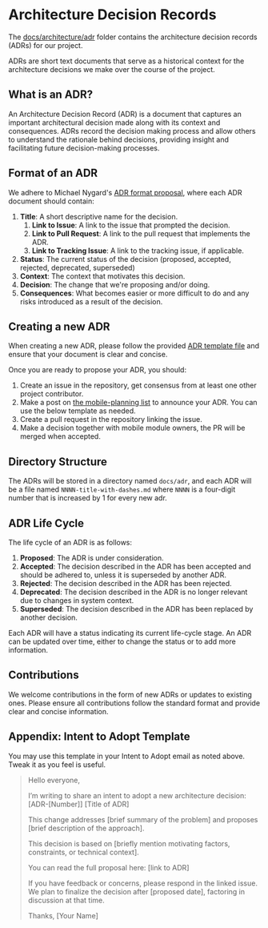 # Architecture Decision Records

The [docs/architecture/adr](/docs/architecture/adr) folder contains the architecture decision records (ADRs) for our project.

ADRs are short text documents that serve as a historical context for the architecture decisions we make over the
course of the project.

## What is an ADR?

An Architecture Decision Record (ADR) is a document that captures an important architectural decision made along
with its context and consequences. ADRs record the decision making process and allow others to understand the
rationale behind decisions, providing insight and facilitating future decision-making processes.

## Format of an ADR

We adhere to Michael Nygard's [ADR format proposal](https://cognitect.com/blog/2011/11/15/documenting-architecture-decisions),
where each ADR document should contain:

1. **Title**: A short descriptive name for the decision.
   1. **Link to Issue**: A link to the issue that prompted the decision.
   2. **Link to Pull Request**: A link to the pull request that implements the ADR.
   3. **Link to Tracking Issue**: A link to the tracking issue, if applicable.
2. **Status**: The current status of the decision (proposed, accepted, rejected, deprecated, superseded)
3. **Context**: The context that motivates this decision.
4. **Decision**: The change that we're proposing and/or doing.
5. **Consequences**: What becomes easier or more difficult to do and any risks introduced as a result of the decision.

## Creating a new ADR

When creating a new ADR, please follow the provided [ADR template file](0000-adr-template.md) and ensure that your
document is clear and concise.

Once you are ready to propose your ADR, you should:

1. Create an issue in the repository, get consensus from at least one other project contributor.
2. Make a post on [the mobile-planning list](https://thunderbird.topicbox.com/groups/mobile-planning)
   to announce your ADR. You can use the below template as needed.
3. Create a pull request in the repository linking the issue.
4. Make a decision together with mobile module owners, the PR will be merged when accepted.

## Directory Structure

The ADRs will be stored in a directory named `docs/adr`, and each ADR will be a file named `NNNN-title-with-dashes.md`
where `NNNN` is a four-digit number that is increased by 1 for every new adr.

## ADR Life Cycle

The life cycle of an ADR is as follows:

1. **Proposed**: The ADR is under consideration.
2. **Accepted**: The decision described in the ADR has been accepted and should be adhered to, unless it is superseded by another ADR.
3. **Rejected**: The decision described in the ADR has been rejected.
4. **Deprecated**: The decision described in the ADR is no longer relevant due to changes in system context.
5. **Superseded**: The decision described in the ADR has been replaced by another decision.

Each ADR will have a status indicating its current life-cycle stage. An ADR can be updated over time, either to change
the status or to add more information.

## Contributions

We welcome contributions in the form of new ADRs or updates to existing ones. Please ensure all contributions follow
the standard format and provide clear and concise information.

## Appendix: Intent to Adopt Template

You may use this template in your Intent to Adopt email as noted above. Tweak it as you feel is useful.

> Hello everyone,
>
> I’m writing to share an intent to adopt a new architecture decision: [ADR-[Number]] [Title of ADR]
>
> This change addresses [brief summary of the problem] and proposes [brief description of the approach].
>
> This decision is based on [briefly mention motivating factors, constraints, or technical context].
>
> You can read the full proposal here: [link to ADR]
>
> If you have feedback or concerns, please respond in the linked issue. We plan to finalize the
> decision after [proposed date], factoring in discussion at that time.
>
> Thanks,
> [Your Name]


